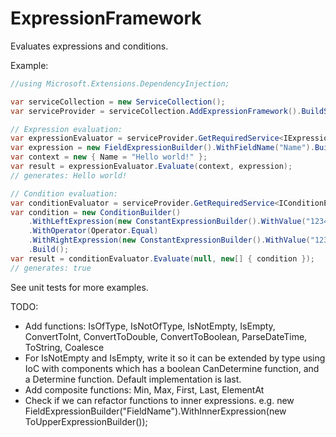 # ExpressionFramework
Evaluates expressions and conditions.

Example:
```C#
//using Microsoft.Extensions.DependencyInjection;

var serviceCollection = new ServiceCollection();
var serviceProvider = serviceCollection.AddExpressionFramework().BuildServiceProvider();

// Expression evaluation:
var expressionEvaluator = serviceProvider.GetRequiredService<IExpressionEvaluator>();
var expression = new FieldExpressionBuilder().WithFieldName("Name").Build();
var context = new { Name = "Hello world!" };
var result = expressionEvaluator.Evaluate(context, expression);
// generates: Hello world!

// Condition evaluation:
var conditionEvaluator = serviceProvider.GetRequiredService<IConditionEvaluator>();
var condition = new ConditionBuilder()
    .WithLeftExpression(new ConstantExpressionBuilder().WithValue("12345"))
    .WithOperator(Operator.Equal)
    .WithRightExpression(new ConstantExpressionBuilder().WithValue("12345"))
    .Build();
var result = conditionEvaluator.Evaluate(null, new[] { condition });
// generates: true
```

See unit tests for more examples.

TODO:
- Add functions: IsOfType, IsNotOfType, IsNotEmpty, IsEmpty, ConvertToInt, ConvertToDouble, ConvertToBoolean, ParseDateTime, ToString, Coalesce
- For IsNotEmpty and IsEmpty, write it so it can be extended by type using IoC with components which has a boolean CanDetermine function, and a Determine function. Default implementation is last.
- Add composite functions: Min, Max, First, Last, ElementAt
- Check if we can refactor functions to inner expressions. e.g. new FieldExpressionBuilder("FieldName").WithInnerExpression(new ToUpperExpressionBuilder());